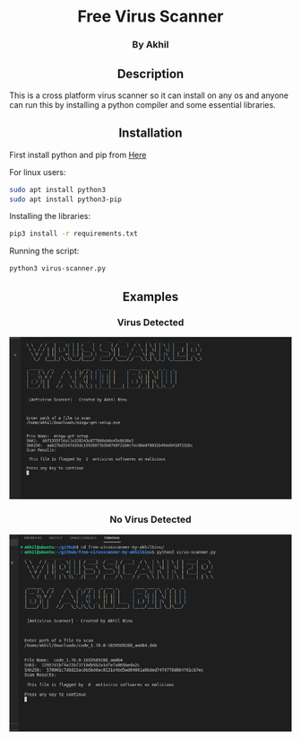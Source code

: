 <h1 align="center">Free Virus Scanner</h1>
<h3 align="center"> By Akhil</h3>


<h2 align="center">Description</h2>
This is a cross platform virus scanner so it can install on any os and anyone can run this by installing a python compiler and some essential libraries. 

 
<h2 align="center">Installation</h2>

First install python and pip from [Here](https://www.python.org/)

For linux users:
```sh
sudo apt install python3
sudo apt install python3-pip
```

Installing the libraries:
```sh
pip3 install -r requirements.txt
```

Running the script:
```sh
python3 virus-scanner.py
```


<h2 align="center">Examples</h2>
<h3 align="center">Virus Detected</h3>
<img src="results screenshot/detected.png">

<h3 align="center">No Virus Detected</h3>
<img src="results screenshot/not detected.png">